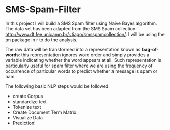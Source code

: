 # SMS-Spam-Filter
In this project I will build a SMS Spam filter using Naive Bayes algorithm. The data set has been adapted from the SMS Spam collection: http://www.dt.fee.unicamp.br/~tiago/smsspamcollection/.
I will be using the tm package in r to do the analysis.

The raw data will be transformed into  a representation known as **bag-of-words**: this representation ignores word order and simply provides a variable indicating whether the word appears at all. Such representation is particularly useful for spam filter where we are using the frequency of occurrence of particular words to predict whether a message is spam or ham. 

The following basic NLP steps would be followed:

* create Corpus
* standardize text
* Tokenize text
* Create Document Term Matrix
* Visualize Data
* Prediction!
